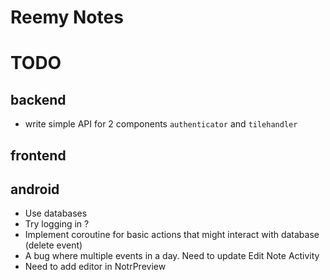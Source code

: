 # Reemy Notes

# TODO

## backend

- write simple API for 2 components `authenticator` and `tilehandler`

## frontend

## android
- Use databases
- Try logging in ?
- Implement coroutine for basic actions that might interact with database (delete event)
- A bug where multiple events in a day. Need to update Edit Note Activity <Might not need to do this>
- Need to add editor in NotrPreview
